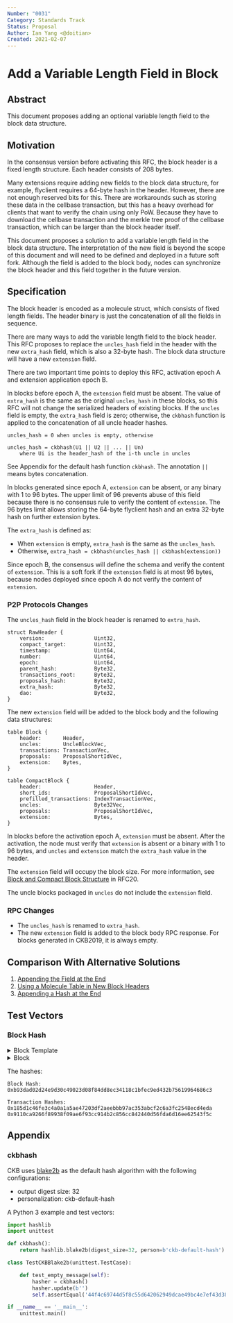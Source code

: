 ```yaml
---
Number: "0031"
Category: Standards Track
Status: Proposal
Author: Ian Yang <@doitian>
Created: 2021-02-07
---
```


# Add a Variable Length Field in Block

## Abstract

This document proposes adding an optional variable length field to the block data structure.

## Motivation

In the consensus version before activating this RFC, the block header is a fixed length structure. Each header consists of 208 bytes.

Many extensions require adding new fields to the block data structure, for example, flyclient requires a 64-byte hash in the header. However, there are not enough reserved bits for this. There are workarounds such as storing these data in the cellbase transaction, but this has a heavy overhead for clients that want to verify the chain using only PoW. Because they have to download the cellbase transaction and the merkle tree proof of the cellbase transaction, which can be larger than the block header itself.

This document proposes a solution to add a variable length field in the block data structure. The interpretation of the new field is beyond the scope of this document and will need to be defined and deployed in a future soft fork. Although the field is added to the block body, nodes can synchronize the block header and this field together in the future version.

## Specification

The block header is encoded as a molecule struct, which consists of fixed length fields. The header binary is just the concatenation of all the fields in sequence.

There are many ways to add the variable length field to the block header. This RFC proposes to replace the `uncles_hash` field in the header with the new `extra_hash` field, which is also a 32-byte hash. The block data structure will have a new `extension` field.

There are two important time points to deploy this RFC, activation epoch A and extension application epoch B.

In blocks before epoch A, the `extension` field must be absent. The value of `extra_hash` is the same as the original `uncles_hash` in these blocks, so this RFC will not change the serialized headers of existing blocks. If the `uncles` field is empty, the `extra_hash` field is zero; otherwise, the `ckbhash` function is applied to the concatenation of all uncle header hashes.

```
uncles_hash = 0 when uncles is empty, otherwise

uncles_hash = ckbhash(U1 || U2 || ... || Un)
    where Ui is the header_hash of the i-th uncle in uncles
```

See Appendix for the default hash function `ckbhash`. The annotation `||` means bytes concatenation.

In blocks generated since epoch A, `extension` can be absent, or any binary with 1 to 96 bytes. The upper limit of 96 prevents abuse of this field because there is no consensus rule to verify the content of `extension`. The 96 bytes limit allows storing the 64-byte flyclient hash and an extra 32-byte hash on further extension bytes.

The `extra_hash` is defined as:

* When `extension` is empty, `extra_hash` is the same as the `uncles_hash`.
* Otherwise, `extra_hash = ckbhash(uncles_hash || ckbhash(extension))`

Since epoch B, the consensus will define the schema and verify the content of `extension`. This is a soft fork if the `extension` field is at most 96 bytes, because nodes deployed since epoch A do not verify the content of `extension`.  

### P2P Protocols Changes

The `uncles_hash` field in the block header is renamed to `extra_hash`.

```
struct RawHeader {
    version:                Uint32,
    compact_target:         Uint32,
    timestamp:              Uint64,
    number:                 Uint64,
    epoch:                  Uint64,
    parent_hash:            Byte32,
    transactions_root:      Byte32,
    proposals_hash:         Byte32,
    extra_hash:             Byte32,
    dao:                    Byte32,
}
```

The new `extension` field will be added to the block body and the following data structures:

```
table Block {
    header:       Header,
    uncles:       UncleBlockVec,
    transactions: TransactionVec,
    proposals:    ProposalShortIdVec,
    extension:    Bytes,
}

table CompactBlock {
    header:                 Header,
    short_ids:              ProposalShortIdVec,
    prefilled_transactions: IndexTransactionVec,
    uncles:                 Byte32Vec,
    proposals:              ProposalShortIdVec,
    extension:              Bytes,
}
```

In blocks before the activation epoch A, `extension` must be absent. After the activation, the node must verify that `extension` is absent or a binary with 1 to 96 bytes, and `uncles` and `extension` match the `extra_hash` value in the header.

The `extension` field will occupy the block size. For more information, see [Block and Compact Block Structure](../0020-ckb-consensus-protocol/0020-ckb-consensus-protocol.md#block-and-compact-block-structure) in RFC20.

The uncle blocks packaged in `uncles` do not include the `extension` field.

### RPC Changes

* The `uncles_hash` is renamed to `extra_hash`.
* The new `extension` field is added to the block body RPC response. For blocks generated in CKB2019, it is always empty.

## Comparison With Alternative Solutions

1. [Appending the Field at the End](./1-appending-the-field-at-the-end.md)
2. [Using a Molecule Table in New Block Headers](./2-using-molecule-table-in-new-block-headers.md)
3. [Appending a Hash at the End](./3-appending-a-hash-at-the-end.md)

## Test Vectors

### Block Hash

<details><summary>Block Template</summary>

```json
{
  "version": "0x0",
  "compact_target": "0x20010000",
  "current_time": "0x17af3f66555",
  "number": "0x3",
  "epoch": "0x3e80003000000",
  "parent_hash": "0xebf229020f333100942279dc33303ae0dfcbe720d8d11818687e6654c157294c",
  "cycles_limit": "0x2540be400",
  "bytes_limit": "0x91c08",
  "uncles_count_limit": "0x2",
  "uncles": [],
  "transactions": [
    {
      "hash": "0x9110ca9266f89938f09ae6f93cc914b2c856cc842440d56fda6d16ee62543f5c",
      "required": false,
      "cycles": "0x19f2d1",
      "depends": null,
      "data": {
        "version": "0x0",
        "cell_deps": [
          {
            "out_point": {
              "tx_hash": "0xace5ea83c478bb866edf122ff862085789158f5cbff155b7bb5f13058555b708",
              "index": "0x0"
            },
            "dep_type": "dep_group"
          }
        ],
        "header_deps": [],
        "inputs": [
          {
            "since": "0x0",
            "previous_output": {
              "tx_hash": "0xa563884b3686078ec7e7677a5f86449b15cf2693f3c1241766c6996f206cc541",
              "index": "0x7"
            }
          }
        ],
        "outputs": [
          {
            "capacity": "0x2540be400",
            "lock": {
              "code_hash": "0x709f3fda12f561cfacf92273c57a98fede188a3f1a59b1f888d113f9cce08649",
              "hash_type": "data",
              "args": "0xc8328aabcd9b9e8e64fbc566c4385c3bdeb219d7"
            },
            "type": null
          },
          {
            "capacity": "0x2540be400",
            "lock": {
              "code_hash": "0x9bd7e06f3ecf4be0f2fcd2188b23f1b9fcc88e5d4b65a8637b17723bbda3cce8",
              "hash_type": "type",
              "args": "0xc8328aabcd9b9e8e64fbc566c4385c3bdeb219d7"
            },
            "type": null
          },
          {
            "capacity": "0x2540be400",
            "lock": {
              "code_hash": "0x709f3fda12f561cfacf92273c57a98fede188a3f1a59b1f888d113f9cce08649",
              "hash_type": "data1",
              "args": "0xc8328aabcd9b9e8e64fbc566c4385c3bdeb219d7"
            },
            "type": null
          }
        ],
        "outputs_data": [
          "0x",
          "0x",
          "0x"
        ],
        "witnesses": [
          "0x550000001000000055000000550000004100000070b823564f7d1f814cc135ddd56fd8e8931b3a7040eaf1fb828adae29736a3cb0bc7f65021135b293d10a22da61fcc64f7cb660bf2c3276ad63630dad0b6099001"
        ]
      }
    }
  ],
  "proposals": [],
  "cellbase": {
    "hash": "0x185d1c46fe3c4a0a1a5ae47203df2aeebbb97ac353abcf2c6a3fc2548ecd4eda",
    "cycles": null,
    "data": {
      "version": "0x0",
      "cell_deps": [],
      "header_deps": [],
      "inputs": [
        {
          "since": "0x3",
          "previous_output": {
            "tx_hash": "0x0000000000000000000000000000000000000000000000000000000000000000",
            "index": "0xffffffff"
          }
        }
      ],
      "outputs": [],
      "outputs_data": [],
      "witnesses": [
        "0x590000000c00000055000000490000001000000030000000310000009bd7e06f3ecf4be0f2fcd2188b23f1b9fcc88e5d4b65a8637b17723bbda3cce80114000000c8328aabcd9b9e8e64fbc566c4385c3bdeb219d700000000"
      ]
    }
  },
  "work_id": "0x2",
  "dao": "0x105cabf31c1fa12eacfa6990f2862300bdaf44b932000000008d5fff03fbfe06",
  "extension": "0x626c6f636b202333"
}
```

</details>

<details><summary>Block</summary>

```json
{
  "header": {
    "version": "0x0",
    "compact_target": "0x20010000",
    "timestamp": "0x17af3f66555",
    "number": "0x3",
    "epoch": "0x3e80003000000",
    "parent_hash": "0xebf229020f333100942279dc33303ae0dfcbe720d8d11818687e6654c157294c",
    "transactions_root": "0x0bbf9d8946932c9c33a46c8d13b9ecfcf850ccc1728fc9c9c5d14710ad9428ad",
    "proposals_hash": "0x0000000000000000000000000000000000000000000000000000000000000000",
    "extra_hash": "0xfbbfbaaa0afac7730f4a6102b376986f1f288f3eccb18e0d16d58422aab28aad",
    "dao": "0x105cabf31c1fa12eacfa6990f2862300bdaf44b932000000008d5fff03fbfe06",
    "nonce": "0x6e43a02f3ed8bb00dea7f78c12fe94f5"
  },
  "uncles": [],
  "transactions": [
    {
      "version": "0x0",
      "cell_deps": [],
      "header_deps": [],
      "inputs": [
        {
          "since": "0x3",
          "previous_output": {
            "tx_hash": "0x0000000000000000000000000000000000000000000000000000000000000000",
            "index": "0xffffffff"
          }
        }
      ],
      "outputs": [],
      "outputs_data": [],
      "witnesses": [
        "0x590000000c00000055000000490000001000000030000000310000009bd7e06f3ecf4be0f2fcd2188b23f1b9fcc88e5d4b65a8637b17723bbda3cce80114000000c8328aabcd9b9e8e64fbc566c4385c3bdeb219d700000000"
      ]
    },
    {
      "version": "0x0",
      "cell_deps": [
        {
          "out_point": {
            "tx_hash": "0xace5ea83c478bb866edf122ff862085789158f5cbff155b7bb5f13058555b708",
            "index": "0x0"
          },
          "dep_type": "dep_group"
        }
      ],
      "header_deps": [],
      "inputs": [
        {
          "since": "0x0",
          "previous_output": {
            "tx_hash": "0xa563884b3686078ec7e7677a5f86449b15cf2693f3c1241766c6996f206cc541",
            "index": "0x7"
          }
        }
      ],
      "outputs": [
        {
          "capacity": "0x2540be400",
          "lock": {
            "code_hash": "0x709f3fda12f561cfacf92273c57a98fede188a3f1a59b1f888d113f9cce08649",
            "hash_type": "data",
            "args": "0xc8328aabcd9b9e8e64fbc566c4385c3bdeb219d7"
          },
          "type": null
        },
        {
          "capacity": "0x2540be400",
          "lock": {
            "code_hash": "0x9bd7e06f3ecf4be0f2fcd2188b23f1b9fcc88e5d4b65a8637b17723bbda3cce8",
            "hash_type": "type",
            "args": "0xc8328aabcd9b9e8e64fbc566c4385c3bdeb219d7"
          },
          "type": null
        },
        {
          "capacity": "0x2540be400",
          "lock": {
            "code_hash": "0x709f3fda12f561cfacf92273c57a98fede188a3f1a59b1f888d113f9cce08649",
            "hash_type": "data1",
            "args": "0xc8328aabcd9b9e8e64fbc566c4385c3bdeb219d7"
          },
          "type": null
        }
      ],
      "outputs_data": [
        "0x",
        "0x",
        "0x"
      ],
      "witnesses": [
        "0x550000001000000055000000550000004100000070b823564f7d1f814cc135ddd56fd8e8931b3a7040eaf1fb828adae29736a3cb0bc7f65021135b293d10a22da61fcc64f7cb660bf2c3276ad63630dad0b6099001"
      ]
    }
  ],
  "proposals": [],
  "extension": "0x626c6f636b202333"
}
```

</details>

The hashes:

```
Block Hash:
0xb93dad02d24e9d30c49023d08f84dd8ec34118c1bfec9ed432b75619964686c3

Transaction Hashes:
0x185d1c46fe3c4a0a1a5ae47203df2aeebbb97ac353abcf2c6a3fc2548ecd4eda
0x9110ca9266f89938f09ae6f93cc914b2c856cc842440d56fda6d16ee62543f5c
```

## Appendix

### ckbhash

CKB uses [blake2b](https://blake2.net/blake2.pdf) as the default hash algorithm with the following configurations:

- output digest size: 32
- personalization: ckb-default-hash

A Python 3 example and test vectors:

```python
import hashlib
import unittest

def ckbhash():
    return hashlib.blake2b(digest_size=32, person=b'ckb-default-hash')

class TestCKBBlake2b(unittest.TestCase):

    def test_empty_message(self):
        hasher = ckbhash()
        hasher.update(b'')
        self.assertEqual('44f4c69744d5f8c55d642062949dcae49bc4e7ef43d388c5a12f42b5633d163e', hasher.hexdigest())

if __name__ == '__main__':
    unittest.main()
```
